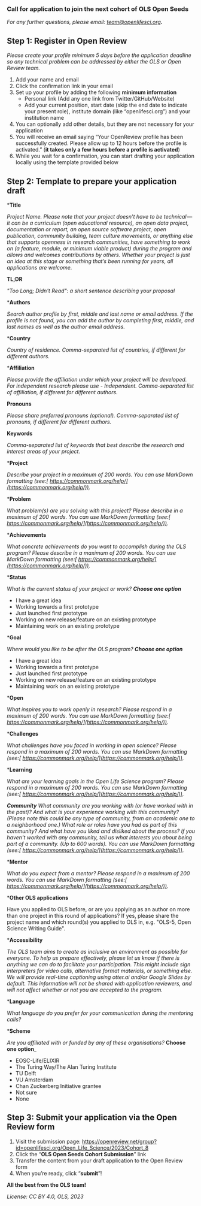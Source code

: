 ### **Call for application to join the next cohort of OLS Open Seeds**

_For any further questions, please email: [team@openlifesci.org](mailto:team@openlifesci.org)**.**_


## **Step 1: Register in Open Review**

_Please create your profile minimum 5 days before the application deadline so any technical problem can be addressed by either the OLS or Open Review team._

1. Add your name and email
2. Click the confirmation link in your email
3. Set up your profile by adding the following **minimum information**
    *   Personal link (Add any one link from Twitter/GitHub/Website)
    *   Add your current position, start date (skip the end date to indicate your present role), institute domain (like “openlifesci.org”) and your institution name
4. You can optionally add other details, but they are not necessary for your application
5. You will receive an email saying “Your OpenReview profile has been successfully created. Please allow up to 12 hours before the profile is activated.” (**it takes only a few hours before a profile is activated**)
6. While you wait for a confirmation, you can start drafting your application locally using the template provided below

## **Step 2: Template to prepare your application draft**

***Title**

_Project Name. Please note that your project doesn’t have to be technical — it can be a curriculum (open educational resource), an open data project, documentation or report, an open source software project, open publication, community building, team culture movements, or anything else that supports openness in research communities, have something to work on (a feature, module, or minimum viable product) during the program and allows and welcomes contributions by others. Whether your project is just an idea at this stage or something that’s been running for years, all applications are welcome._

<your answer>

**TL;DR**

_"Too Long; Didn't Read": a short sentence describing your proposal_

<your answer>

***Authors**

_Search author profile by first, middle and last name or email address. If the profile is not found, you can add the author by completing first, middle, and last names as well as the author email address._

<your answer>

***Country**

_Country of residence. Comma-separated list of countries, if different for different authors._

<your answer>

***Affiliation**

_Please provide the affiliation under which your project will be developed. For independent research please use - Independent. Comma-separated list of affiliation, if different for different authors._

<your answer>

**Pronouns**

_Please share preferred pronouns (optional). Comma-separated list of pronouns, if different for different authors._

<your answer>

**Keywords**

_Comma-separated list of keywords that best describe the research and interest areas of your project._

<your answer>

***Project**

_Describe your project in a maximum of 200 words. You can use MarkDown formatting (see:[ https://commonmark.org/help/](https://commonmark.org/help/))._

<your answer>

***Problem**

_What problem(s) are you solving with this project? Please describe in a maximum of 200 words. You can use MarkDown formatting (see:[ https://commonmark.org/help/](https://commonmark.org/help/))._

<your answer>

***Achievements**

_What concrete achievements do you want to accomplish during the OLS program? Please describe in a maximum of 200 words. You can use MarkDown formatting (see:[ https://commonmark.org/help/](https://commonmark.org/help/))._

<your answer>

***Status**

_What is the current status of your project or work? **Choose one option**_

*   I have a great idea
*   Working towards a first prototype
*   Just launched first prototype
*   Working on new release/feature on an existing prototype
*   Maintaining work on an existing prototype

***Goal**

_Where would you like to be after the OLS program? **Choose one option**_

*   I have a great idea
*   Working towards a first prototype
*   Just launched first prototype
*   Working on new release/feature on an existing prototype
*   Maintaining work on an existing prototype

***Open**

_What inspires you to work openly in research? Please respond in a maximum of 200 words. You can use MarkDown formatting (see:[ https://commonmark.org/help/](https://commonmark.org/help/))._

<your answer>

***Challenges**

_What challenges have you faced in working in open science? Please respond in a maximum of 200 words. You can use MarkDown formatting (see:[ https://commonmark.org/help/](https://commonmark.org/help/))._

<your answer>

***Learning**

_What are your learning goals in the Open Life Science program? Please respond in a maximum of 200 words. You can use MarkDown formatting (see:[ https://commonmark.org/help/](https://commonmark.org/help/))._

<your answer>

***Community***
_What community are you working with (or have worked with in the past)? And what is your experience working with this community? (Please note this could be any type of community, from an academic one to a neighborhood one.) What role or roles have you had as part of this community? And what have you liked and disliked about the process? If you haven't worked with any community, tell us what interests you about being part of a community. (Up to 600 words). You can use MarkDown formatting (see:[ https://commonmark.org/help/](https://commonmark.org/help/))._
<your answer>

***Mentor**

_What do you expect from a mentor? Please respond in a maximum of 200 words. You can use MarkDown formatting (see:[ https://commonmark.org/help/](https://commonmark.org/help/))._

<your answer>

***Other OLS applications**

Have you applied to OLS before, or are you applying as an author on more than one project in this round of applications? If yes, please share the project name and which round(s) you applied to OLS in, e.g. "OLS-5, Open Science Writing Guide".

<your answer>


***Accessibility**

_The OLS team aims to create as inclusive an environment as possible for everyone. To help us prepare effectively, please let us know if there is anything we can do to facilitate your participation. This might include sign interpreters for video calls, alternative format materials, or something else. We will provide real-time captioning using otter.ai and/or Google Slides by default. This information will not be shared with application reviewers, and will not affect whether or not you are accepted to the program._

<your answer>

***Language**

_What language do you prefer for your communication during the mentoring calls?_

<your answer>

***Scheme**

_Are you affiliated with or funded by any of these organisations?_ **Choose one option**_

* EOSC-Life/ELIXIR
* The Turing Way/The Alan Turing Institute
* TU Delft
* VU Amsterdam
* Chan Zuckerberg Initiative grantee
* Not sure
* None


## **Step 3: Submit your application via the Open Review form**

1. Visit the submission page: https://openreview.net/group?id=openlifesci.org/Open_Life_Science/2023/Cohort_8
2. Click the “**OLS Open Seeds Cohort Submission**” link
3. Transfer the content from your draft application to the Open Review form
4. When you’re ready, click “**submit**”!

**All the best from the OLS team!**

_License: CC BY 4.0, OLS, 2023_
